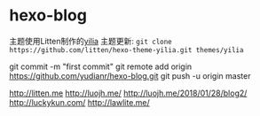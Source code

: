 # hexo-blog

主题使用Litten制作的[yilia](http://litten.me/2014/08/31/hexo-theme-yilia/)
主题更新: `git clone https://github.com/litten/hexo-theme-yilia.git themes/yilia`

git commit -m "first commit"
git remote add origin https://github.com/yudianr/hexo-blog.git
git push -u origin master



http://litten.me
http://luojh.me/
http://luojh.me/2018/01/28/blog2/
http://luckykun.com/
http://lawlite.me/
